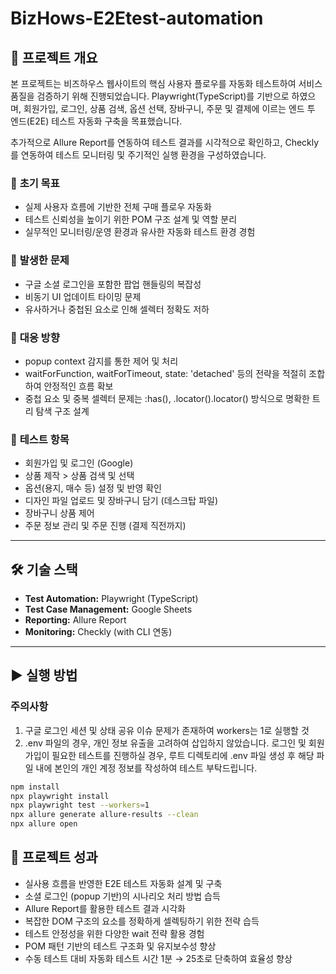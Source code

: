 # BizHows-E2Etest-automation 

## 📌 프로젝트 개요  
본 프로젝트는 비즈하우스 웹사이트의 핵심 사용자 플로우를 자동화 테스트하여 서비스 품질을 검증하기 위해 진행되었습니다.
Playwright(TypeScript)를 기반으로 하였으며, 회원가입, 로그인, 상품 검색, 옵션 선택, 장바구니, 주문 및 결제에 이르는 엔드 투 엔드(E2E) 테스트 자동화 구축을 목표했습니다.

추가적으로 Allure Report를 연동하여 테스트 결과를 시각적으로 확인하고, Checkly를 연동하여 테스트 모니터링 및 주기적인 실행 환경을 구성하였습니다.

### 🔹 **초기 목표**  
- 실제 사용자 흐름에 기반한 전체 구매 플로우 자동화
- 테스트 신뢰성을 높이기 위한 POM 구조 설계 및 역할 분리
- 실무적인 모니터링/운영 환경과 유사한 자동화 테스트 환경 경험

### 🔹 **발생한 문제**  
- 구글 소셜 로그인을 포함한 팝업 핸들링의 복잡성
- 비동기 UI 업데이트 타이밍 문제
- 유사하거나 중첩된 요소로 인해 셀렉터 정확도 저하

### 🔹 **대응 방향**  
- popup context 감지를 통한 제어 및 처리
- waitForFunction, waitForTimeout, state: 'detached' 등의 전략을 적절히 조합하여 안정적인 흐름 확보
- 중첩 요소 및 중복 셀렉터 문제는 :has(), .locator().locator() 방식으로 명확한 트리 탐색 구조 설계

### 🔹 **테스트 항목**  
- 회원가입 및 로그인 (Google)
- 상품 제작 > 상품 검색 및 선택
- 옵션(용지, 매수 등) 설정 및 반영 확인
- 디자인 파일 업로드 및 장바구니 담기 (데스크탑 파일)
- 장바구니 상품 제어
- 주문 정보 관리 및 주문 진행 (결제 직전까지)
---

## 🛠️ 기술 스택  
- **Test Automation:** Playwright (TypeScript)
- **Test Case Management:** Google Sheets  
- **Reporting:** Allure Report  
- **Monitoring:** Checkly (with CLI 연동)

---

## ▶️ 실행 방법  
### 주의사항
1. 구글 로그인 세션 및 상태 공유 이슈 문제가 존재하여 workers는 1로 실행할 것
2. .env 파일의 경우, 개인 정보 유출을 고려하여 삽입하지 않았습니다. 로그인 및 회원가입이 필요한 테스트를 진행하실 경우, 루트 디렉토리에 .env 파일 생성 후 해당 파일 내에 본인의 개인 계정 정보를 작성하여 테스트 부탁드립니다.

```sh
npm install
npx playwright install
npx playwright test --workers=1
npx allure generate allure-results --clean
npx allure open
```


## 📌 프로젝트 성과
- 실사용 흐름을 반영한 E2E 테스트 자동화 설계 및 구축
- 소셜 로그인 (popup 기반)의 시나리오 처리 방법 습득
- Allure Report를 활용한 테스트 결과 시각화
- 복잡한 DOM 구조의 요소를 정확하게 셀렉팅하기 위한 전략 습득
- 테스트 안정성을 위한 다양한 wait 전략 활용 경험
- POM 패턴 기반의 테스트 구조화 및 유지보수성 향상
- 수동 테스트 대비 자동화 테스트 시간 1분 → 25초로 단축하여 효율성 향상

